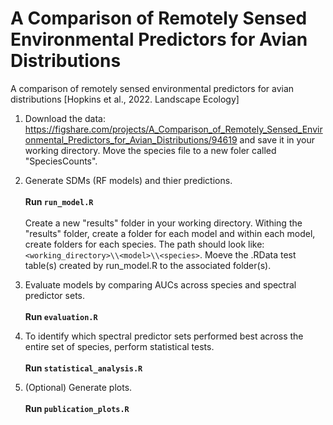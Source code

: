 # A Comparison of Remotely Sensed Environmental Predictors for Avian Distributions
A comparison of remotely sensed environmental predictors for avian distributions [Hopkins et al., 2022. Landscape Ecology]

1. Download the data: https://figshare.com/projects/A_Comparison_of_Remotely_Sensed_Environmental_Predictors_for_Avian_Distributions/94619 and save it in your working directory. Move the species file to a new foler called "SpeciesCounts". 

2. Generate SDMs (RF models) and thier predictions. <br /><br /> **Run ```run_model.R```**
<br /><br /> Create a new "results" folder in your working directory. Withing the "results" folder, create a folder for each model and within each model, create folders for each species. The path should look like: ```<working_directory>\\<model>\\<species>```. Moeve the .RData test table(s) created by run_model.R to the associated folder(s).

4. Evaluate models by comparing AUCs across species and spectral predictor sets. <br /><br /> **Run ```evaluation.R```** 

5. To identify which spectral predictor sets performed best across the entire set of species, perform statistical tests. <br /><br /> **Run ```statistical_analysis.R```** 

6. (Optional) Generate plots. <br /><br /> **Run ```publication_plots.R```** 
